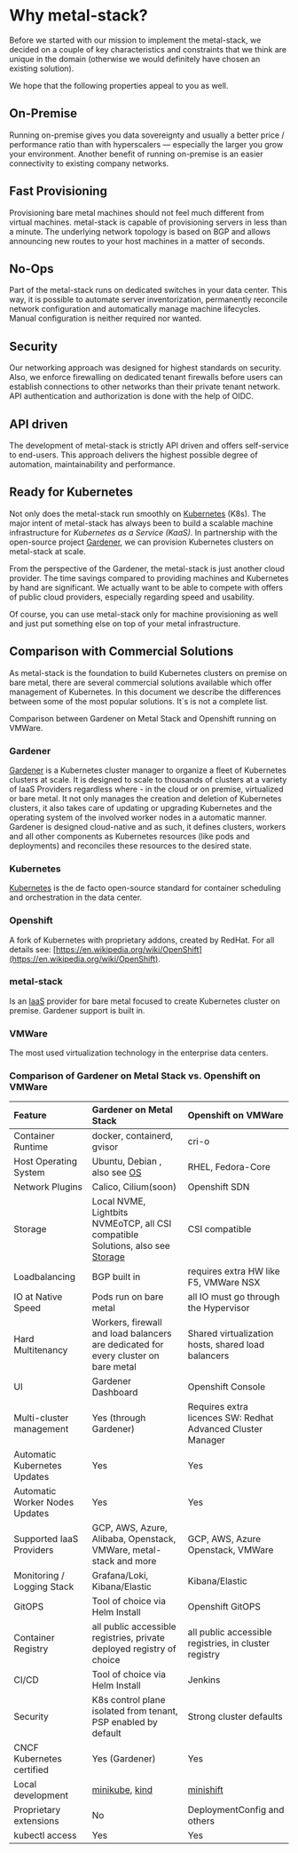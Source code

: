 # Why metal-stack?

Before we started with our mission to implement the metal-stack, we decided on a couple of key characteristics and constraints that we think are unique in the domain (otherwise we would definitely have chosen an existing solution).

We hope that the following properties appeal to you as well.

## On-Premise

Running on-premise gives you data sovereignty and usually a better price / performance ratio than with hyperscalers — especially the larger you grow your environment. Another benefit of running on-premise is an easier connectivity to existing company networks.

## Fast Provisioning

Provisioning bare metal machines should not feel much different from virtual machines. metal-stack is capable of provisioning servers in less than a minute. The underlying network topology is based on BGP and allows announcing new routes to your host machines in a matter of seconds.

## No-Ops

Part of the metal-stack runs on dedicated switches in your data center. This way, it is possible to automate server inventorization, permanently reconcile network configuration and automatically manage machine lifecycles. Manual configuration is neither required nor wanted.

## Security

Our networking approach was designed for highest standards on security. Also, we enforce firewalling on dedicated tenant firewalls before users can establish connections to other networks than their private tenant network. API authentication and authorization is done with the help of OIDC.

## API driven

The development of metal-stack is strictly API driven and offers self-service to end-users. This approach delivers the highest possible degree of automation, maintainability and performance.

## Ready for Kubernetes

Not only does the metal-stack run smoothly on [Kubernetes](https://kubernetes.io/) (K8s). The major intent of metal-stack has always been to build a scalable machine infrastructure for _Kubernetes as a Service (KaaS)_. In partnership with the open-source project [Gardener](https://gardener.cloud/), we can provision Kubernetes clusters on metal-stack at scale.

From the perspective of the Gardener, the metal-stack is just another cloud provider. The time savings compared to providing machines and Kubernetes by hand are significant. We actually want to be able to compete with offers of public cloud providers, especially regarding speed and usability.

Of course, you can use metal-stack only for machine provisioning as well and just put something else on top of your metal infrastructure.

## Comparison with Commercial Solutions

As metal-stack is the foundation to build Kubernetes clusters on premise on bare metal, there are several commercial solutions available which offer management of Kubernetes.
In this document we describe the differences between some of the most popular solutions. It´s is not a complete list.

Comparison between Gardener on Metal Stack and Openshift running on VMWare.

### Gardener

[Gardener](https://gardener.cloud) is a Kubernetes cluster manager to organize a fleet of Kubernetes clusters at scale. It is designed to scale to thousands of clusters at a variety of IaaS Providers regardless where - in the cloud or on premise, virtualized or bare metal.
It not only manages the creation and deletion of Kubernetes clusters, it also takes care of updating or upgrading Kubernetes and the operating system of the involved worker nodes in a automatic manner. Gardener is designed cloud-native and as such, it defines clusters, workers and all other components as Kubernetes resources (like pods and deployments) and reconciles these resources to the desired state.

### Kubernetes

[Kubernetes](https://kubernetes.io) is the de facto open-source standard for container scheduling and orchestration in the data center.

### Openshift

A fork of Kubernetes with proprietary addons, created by RedHat. For all details see: [https://en.wikipedia.org/wiki/OpenShift](https://en.wikipedia.org/wiki/OpenShift).

### metal-stack

Is an [IaaS](https://en.wikipedia.org/wiki/Infrastructure_as_a_service) provider for bare metal focused to create Kubernetes cluster on premise. Gardener support is built in.

### VMWare

The most used virtualization technology in the enterprise data centers.

### Comparison of Gardener on Metal Stack vs. Openshift on VMWare

| Feature                        | Gardener on Metal Stack                                                                                       | Openshift on VMWare                                         |
| :----------------------------- | :------------------------------------------------------------------------------------------------------------ | :---------------------------------------------------------- |
| Container Runtime              | docker, containerd, gvisor                                                                                    | cri-o                                                       |
| Host Operating System          | Ubuntu, Debian , also see [OS](../operators/operating-systems.md)                                             | RHEL, Fedora-Core                                           |
| Network Plugins                | Calico, Cilium(soon)                                                                                          | Openshift SDN                                               |
| Storage                        | Local NVME, Lightbits NVMEoTCP, all CSI compatible Solutions, also see [Storage](./kubernetes/storage.md)     | CSI compatible                                              |
| Loadbalancing                  | BGP built in                                                                                                  | requires extra HW like F5, VMWare NSX                       |
| IO at Native Speed             | Pods run on bare metal                                                                                        | all IO must go through the Hypervisor                       |
| Hard Multitenancy              | Workers, firewall and load balancers are dedicated for every cluster on bare metal                            | Shared virtualization hosts, shared load balancers          |
| UI                             | Gardener Dashboard                                                                                            | Openshift Console                                           |
| Multi-cluster management       | Yes (through Gardener)                                                                                        | Requires extra licences SW: Redhat Advanced Cluster Manager |
| Automatic Kubernetes Updates   | Yes                                                                                                           | Yes                                                         |
| Automatic Worker Nodes Updates | Yes                                                                                                           | Yes                                                         |
| Supported IaaS Providers       | GCP, AWS, Azure, Alibaba, Openstack, VMWare, metal-stack and more                                             | GCP, AWS, Azure Openstack, VMWare                           |
| Monitoring / Logging Stack     | Grafana/Loki, Kibana/Elastic                                                                                  | Kibana/Elastic                                              |
| GitOPS                         | Tool of choice via Helm Install                                                                               | Openshift GitOPS                                            |
| Container Registry             | all public accessible registries, private deployed registry of choice                                         | all public accessible registries, in cluster registry       |
| CI/CD                          | Tool of choice via Helm Install                                                                               | Jenkins                                                     |
| Security                       | K8s control plane isolated from tenant, PSP enabled by default                                                | Strong cluster defaults                                     |
| CNCF Kubernetes certified      | Yes (Gardener)                                                                                                | Yes                                                         |
| Local development              | [minikube](https://minikube.sigs.k8s.io/docs/start/), [kind](https://kind.sigs.k8s.io/docs/user/quick-start/) | [minishift](https://github.com/minishift/minishift)         |
| Proprietary extensions         | No                                                                                                            | DeploymentConfig and others                                 |
| kubectl access                 | Yes                                                                                                           | Yes                                                         |
